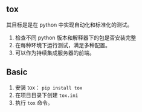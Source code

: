 
tox
---

其目标是是在 python 中实现自动化和标准化的测试。
1. 检查不同 python 版本和解释器下的包是否安装完整
2. 在每种环境下运行测试，满足多种配置。
3. 可以作为持续集成服务器的前端。

## Basic

1. 安装 tox： `pip install tox`
2. 在项目目录下创建 `tox.ini`
3. 执行 `tox` 命令。
